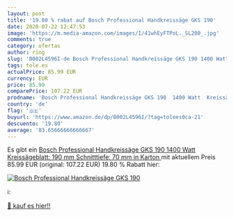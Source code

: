 ```yaml
---
layout: post
title: '19.80 % rabat auf Bosch Professional Handkreissäge GKS 190'
date: 2020-07-22 12:47:53
image: 'https://m.media-amazon.com/images/I/41whEyFTPoL._SL200_.jpg'
comments: true
category: ofertas
author: ring
slug: 'B002L4596I-de Bosch Professional Handkreissäge GKS 190 1400 Watt...'
tags: tole.es
actualPrice: 85.99 EUR
currency: EUR
price: 85.99
comparePrice: 107.22 EUR
prodname: 'Bosch Professional Handkreissäge GKS 190  1400 Watt  Kreissägeblatt: 190 mm  Schnitttiefe: 70 mm  in Karton '
country: 'de'
flag: '🇩🇪'
buyurl: 'https://www.amazon.de/dp/B002L4596I/?tag=tolees0ca-21'
descuento: '19.80'
average: '83.65666666666667'
---
```


Es gibt ein [Bosch Professional Handkreissäge GKS 190  1400 Watt  Kreissägeblatt: 190 mm  Schnitttiefe: 70 mm  in Karton ](https://www.amazon.de/dp/B002L4596I/?tag=tolees0ca-21) mit aktuellem Preis 85.99 EUR (original: 107.22 EUR) 19.80 % Rabatt hier:

[![Bosch Professional Handkreissäge GKS 190](https://m.media-amazon.com/images/I/41whEyFTPoL._SL200_.jpg)](https://www.amazon.de/dp/B002L4596I/?tag=tolees0ca-21)

ℹ️:


[🛒 kauf es hier!!](https://www.amazon.de/dp/B002L4596I/?tag=tolees0ca-21)

